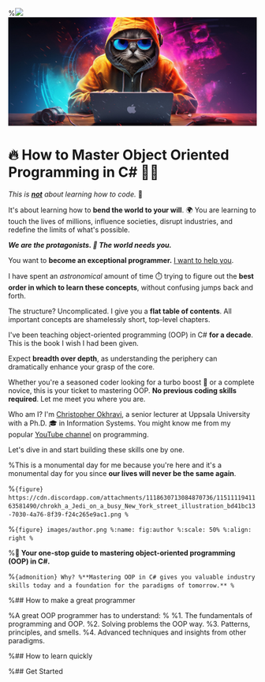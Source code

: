 %![](https://cdn.discordapp.com/attachments/1118630713084870736/1156969131426467860/chrokh_vibrant_illustration_of_cat_with_sunglasses_typing_on_la_72b434e3-4d1d-4ac5-a440-aca93f6a8f03.png?ex=6516e6f8&is=65159578&hm=b243b698dbbf320d80d461d47a4e7b0465dc74b1c5c70854cc4bc7da32b72149&)
![](images/cover.jpg)

# 🔥 How to Master Object Oriented Programming in C# 🌟🚀

*This is **<u>not</u>** about learning how to code.* 🤯

It's about learning how to **bend the world to your will**.
🌍
You are learning to touch the lives of millions, influence societies, disrupt industries, and redefine the limits of what's possible.

***We are the protagonists. 🤘 The world needs you.***

You want to **become an exceptional programmer.**
<u>I want to help you</u>.

I have spent an *astronomical* amount of time ⏱️ trying to figure out the **best order in which to learn these concepts**, without confusing jumps back and forth.

The structure? Uncomplicated.
I give you a **flat table of contents**.
All important concepts are shamelessly short, top-level chapters.

I've been teaching object-oriented programming (OOP) in C# **for a decade**. This is the book I wish I had been given.

Expect **breadth over depth**, as understanding the periphery can dramatically enhance your grasp of the core.

Whether you're a seasoned coder looking for a turbo boost 🚀 or a complete novice, this is your ticket to mastering OOP.
**No previous coding skills required**. Let me meet you where you are.

Who am I? I'm [Christopher Okhravi](https://www.christopherokhravi.com), a senior lecturer at Uppsala University with a Ph.D. 🎓 in Information Systems. You might know me from my popular [YouTube channel](http://youtube.com/c/christopherokhravi) on programming.

Let's dive in and start building these skills one by one.



%This is a monumental day for me because you're here and it's a monumental day for you since **our lives will never be the same again**.

%```{figure} https://cdn.discordapp.com/attachments/1118630713084870736/1151111941163581490/chrokh_a_Jedi_on_a_busy_New_York_street_illustration_bd41bc13-7030-4a76-8f39-f24c265e9ac1.png
%```

%```{figure} images/author.png
%:name: fig:author
%:scale: 50%
%:align: right
%```

%**🚀 Your one-stop guide to mastering object-oriented programming (OOP) in C#.**

%```{admonition} Why?
%**Mastering OOP in C# gives you valuable industry skills today and a foundation for the paradigms of tomorrow.**
%```

%## How to make a great programmer

%A great OOP programmer has to understand:
%
%1. The fundamentals of programming and OOP.
%2. Solving problems the OOP way.
%3. Patterns, principles, and smells.
%4. Advanced techniques and insights from other paradigms.

%## How to learn quickly

%## Get Started


<!--
## Testimonials

```{epigraph}
The way he teaches, the rawness, the sheer commitment to make a particular point clear is remarkable.

-- @rajatexplains on Twitter
```

```{epigraph}
I wish all my professors were like you.

-- Comment on YouTube channel
```

```{epigraph}
Why didn't I discover Christopher's videos earlier in my life??

-- @atpollmann on Twitter
```
-->


<!---
---

Want to truly understand object oriented programming?
This is a book on object oriented programming.
Learn how to write object oriented programs designed to provide as much value as possible as fast as possible without compromising future value.


We start from fundamentals and build knowledge step by step. In the end you will have a great understanding of not only object oriented programming but also many things on the way.

In this book we are not asking what a beautiful program looks like and we are not asking what a technically efficient program (in terms of space time complexity) looks like. In this book we are exploring how to write programs that provide value today while still allowing us to keep providing value in the future.

If you want to become a programmer, an architect, a designer, or a modeller of object oriented systems, then you are in the right place.

```{admonition} Video lectures
<i class="bi bi-youtube card-img-top"></i>
Every chapter is accompanied by a video lecture covering the same topic. **Coming soon**.
```

## Testimonials

```{epigraph}
The way he teaches, the rawness, the sheer commitment to make a particular point clear is remarkable.

-- @rajatexplains on Twitter
```

```{epigraph}
I wish all my professors were like you.

-- Comment on YouTube channel
```

```{epigraph}
Why didn't I discover Christopher's videos earlier in my life??

-- @atpollmann on Twitter
```

-->


